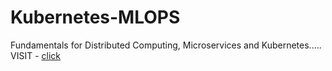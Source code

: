 # Kubernetes-MLOPS
Fundamentals for Distributed Computing, Microservices and Kubernetes.....
VISIT - [click](https://docs.google.com/document/d/1iUCK06895yOGELGyTAdYr9SRYbzywLPY/edit?usp=sharing&ouid=101578109680909709365&rtpof=true&sd=true)
